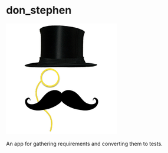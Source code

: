 # don_stephen
![Alt text](https://raw.githubusercontent.com/mreguero/don_stephen/master/app/static/images/Don%20Stephen2_s.png "Don Stephen")

An app for gathering requirements and converting them to tests.
